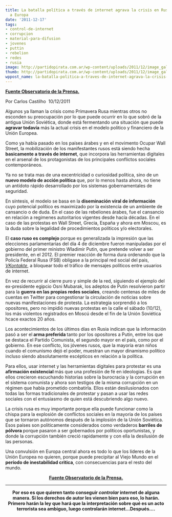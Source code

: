 ```yaml
---
title: La batalla política a través de internet agrava la crisis en Rusia y asusta
  a Europa
date: '2011-12-17'
tags:
- control-de-internet
- corrupcion
- material-para-difusion
- jovenes
- puttin
- rebelion
- redes
- rusia
image: http://partidopirata.com.ar/wp-content/uploads/2011/12/image_gallery.jpg
thumb: http://partidopirata.com.ar/wp-content/uploads/2011/12/image_gallery-150x150.jpg
wppost_name: la-batalla-politica-a-traves-de-internet-agrava-la-crisis-en-rusia-y-asusta-a-europa
---
```


<strong><a href="http://observatoriodaimprensa.com.br/posts/view/batalha_politica_pela_internet_agrava_crise_na_russia_e_assusta_toda_a_europa" target="_blank">Fuente Observatorio de la Prensa.</a></strong>

Por Carlos Castilho  10/12/2011
<div id="ffont">

Algunos ya llaman la crisis como Primavera Rusa mientras otros no esconden su preocupación por lo que puede ocurrir en lo que sobró de la antigua Unión Soviética, donde está fermentando una situación que puede <strong>agravar todavía</strong> más la actual crisis en el modelo politico y financiero de la Unión Europea.

Como ya había pasado en los países árabes y en el movimento Ocupar Wall Street, la mobilización de los manifestantes rusos está siendo hecha<strong> basicamente a través de internet</strong>, que incorpora las herramientas digitales en el arsenal de los protagonistas de los principales conflictos sociales contemporáneos.

Ya no se trata mas de una excentricidad o curiosidad política, sino de un <strong>nuevo modelo de acción política </strong>que, por lo menos hasta ahora, no tiene un antídoto rápido desarrollado por los sistemas gobernamentales de seguridad.

En síntesis, el modelo se basa en la <strong>diseminación viral de información </strong>cuyo potencial político es maximizado por la existencia de un ambiente de cansancio o de duda. En el caso de las rebeliones árabes, fue el cansancio en relación a regimenes autoritarios vigentes desde hacía décadas. En el caso de las protestas en Wall Street, Grecia, España y ahora em Moscou, es la duda sobre la legalidad de procedimientos políticos y/o electorales.

El <strong>caso ruso es complejo </strong>porque es generalizada la impresión que las elecciones parlamentarias del día 4 de diciembre fueron manipuladas por el gobierno del primer ministro Wladimir Putin, que pretende volver a ser presidente, en el 2012. El premier reacción de forma dura ordenando que la Policía Federal Rusa (FSB) obligase a la principal red social del pais, <a href="http://vkontakte.ru/" target="_blank"><em>VKontakte</em></a>, a bloquear todo el tráfico de mensajes políticos entre usuarios de internet.

En vez de recurrir al cierre puro y simple de la red, siguiendo el ejemplo del ex-presidente egipcio Osni Mubarak, los adeptos de Putin resolvieron partir para la <strong>guerra en las propias redes sociales</strong>, creando centenas de miles de cuentas en Twitter para congestionar la circulación de noticias sobre nuevas manifestaciones de protesta. La estrategia sorprendió a los opositores, pero no impidió nuevas protestas en la calle el sábado (10/12), los más violentos registrados en Moscú desde el fin de la Unión Soviética hcace exactos 20 años.

Los acontecimientos de los últimos días en Rusia indican que la información pasó a ser el<strong> arma preferida </strong>tanto por los opositores a Putin, entre los que se destaca el Partido Comunista, el segundo mayor en el país, como por el gobierno. En ese conflicto, los jóvenes rusos, que la mayoría eran niños cuando el comunismo dejó el poder, muestran un mayor dinamismo político incluso siendo absolutamente escépticos en relación a la política.

Para ellos, usar internet y las herramientas digitales para protestar es una <strong>afirmación existencial </strong>más que una profesión de fé en ideologias. Es que ellos crecieron escuchando historias sobre la burocracia y la corrupción en el sistema comunista y ahora son testigos de la misma corrupción en un régimen que había prometido combatirla. Ellos están desilusionados con todas las formas tradicionales de protestar y pasan a usar las redes sociales con el entusiasmo de quien está descubriendo algo nuevo.

La crisis rusa es muy importante porque ella puede funcionar como la chispa para la explosión de conflictos sociales en la mayoria de los países que se tornaron autónomos después de la implosión de la Unión Soviética. Esos países son politicamente considerados como verdaderos <strong>barriles de pólvora </strong>porque pasaron a ser gobernados por políticos oportunistas, y donde la corrupción también creció rapidamente y con ella la desilusión de las personas.

Una convulsión en Europa central ahora es todo lo que los líderes de la Unión Europea no quieren, porque puede precipitar al Viejo Mundo en el <strong>período de inestabilidad critica</strong>, con consecuencias para el resto del mundo.
<p style="text-align: center;"><strong><a href="http://observatoriodaimprensa.com.br/posts/view/batalha_politica_pela_internet_agrava_crise_na_russia_e_assusta_toda_a_europa" target="_blank">Fuente Observatorio de la Prensa.</a></strong></p>

</div>

<hr />
<p style="text-align: center;"><strong>Por eso es que quieren tanto conseguir <em>controlar</em> internet de alguna manera. Si los derechos de autor les vienen bien para eso, lo harán.</strong>
<strong> Primero harán la ley que hará que la interpretación sobre qué es un acto terrorista sea ambiguo, luego controlarán internet...Después....</strong></p>
